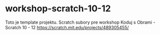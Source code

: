 # workshop-scratch-10-12
Toto je template projektu.
Scratch subory pre workshop Koduj s Obrami - Scratch 10 - 12
https://scratch.mit.edu/projects/489305455/
